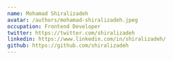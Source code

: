 ```yaml
---
name: Mohamad Shiralizadeh
avatar: /authors/mohamad-shiralizadeh.jpeg
occupation: Frontend Developer
twitter: https://twitter.com/shiralizadeh
linkedin: https://www.linkedin.com/in/shiralizadeh/
github: https://github.com/shiralizadeh
---
```

